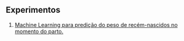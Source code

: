 ## Experimentos
1. [Machine Learning para predição do peso de recém-nascidos no momento do parto.](./ml-preditivo-rn-peso/README.md)
